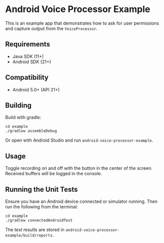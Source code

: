 # Android Voice Processor Example

This is an example app that demonstrates how to ask for user permissions and capture output from
the `VoiceProcessor`.

## Requirements

- Java SDK (11+)
- Android SDK (21+)

## Compatibility

- Android 5.0+ (API 21+)

## Building

Build with gradle:
```console
cd example
./gradlew assembleDebug
```

Or open with Android Studio and run `android-voice-processor-example`.

## Usage

Toggle recording on and off with the button in the center of the screen. Received buffers
will be logged in the console.

## Running the Unit Tests
Ensure you have an Android device connected or simulator running. 
Then run the following from the terminal:
```console
cd example
./gradlew connectedAndroidTest
```

The test results are stored in `android-voice-processor-example/build/reports`.
